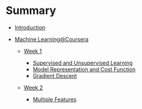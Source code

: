 # Summary

* [Introduction](README.md)

* [Machine Learning@Coursera]()
    * [Week 1]()
        * [Supervised and Unsupervised Learning](/ML_Coursera_Andrew/Week1/s_us.md)
        * [Model Representation and Cost Function](/ML_Coursera_Andrew/Week1/model_cost.md)
        * [Gradient Descent](/ML_Coursera_Andrew/Week1/gradient_descent.md)

    * [Week 2]()
        * [Multiple Features](/ML_Coursera_Andrew/Week2/mult_features.md)